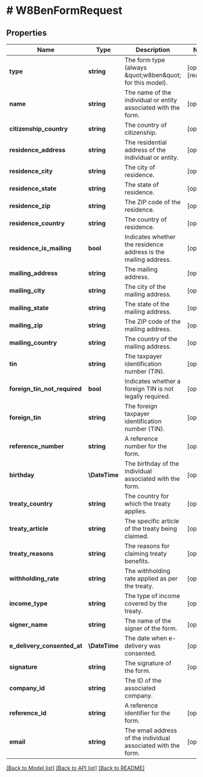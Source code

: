 # # W8BenFormRequest

## Properties

Name | Type | Description | Notes
------------ | ------------- | ------------- | -------------
**type** | **string** | The form type (always \&quot;w8ben\&quot; for this model). | [optional] [readonly]
**name** | **string** | The name of the individual or entity associated with the form. | [optional]
**citizenship_country** | **string** | The country of citizenship. | [optional]
**residence_address** | **string** | The residential address of the individual or entity. | [optional]
**residence_city** | **string** | The city of residence. | [optional]
**residence_state** | **string** | The state of residence. | [optional]
**residence_zip** | **string** | The ZIP code of the residence. | [optional]
**residence_country** | **string** | The country of residence. | [optional]
**residence_is_mailing** | **bool** | Indicates whether the residence address is the mailing address. | [optional]
**mailing_address** | **string** | The mailing address. | [optional]
**mailing_city** | **string** | The city of the mailing address. | [optional]
**mailing_state** | **string** | The state of the mailing address. | [optional]
**mailing_zip** | **string** | The ZIP code of the mailing address. | [optional]
**mailing_country** | **string** | The country of the mailing address. | [optional]
**tin** | **string** | The taxpayer identification number (TIN). | [optional]
**foreign_tin_not_required** | **bool** | Indicates whether a foreign TIN is not legally required. | [optional]
**foreign_tin** | **string** | The foreign taxpayer identification number (TIN). | [optional]
**reference_number** | **string** | A reference number for the form. | [optional]
**birthday** | **\DateTime** | The birthday of the individual associated with the form. | [optional]
**treaty_country** | **string** | The country for which the treaty applies. | [optional]
**treaty_article** | **string** | The specific article of the treaty being claimed. | [optional]
**treaty_reasons** | **string** | The reasons for claiming treaty benefits. | [optional]
**withholding_rate** | **string** | The withholding rate applied as per the treaty. | [optional]
**income_type** | **string** | The type of income covered by the treaty. | [optional]
**signer_name** | **string** | The name of the signer of the form. | [optional]
**e_delivery_consented_at** | **\DateTime** | The date when e-delivery was consented. | [optional]
**signature** | **string** | The signature of the form. | [optional]
**company_id** | **string** | The ID of the associated company. |
**reference_id** | **string** | A reference identifier for the form. | [optional]
**email** | **string** | The email address of the individual associated with the form. | [optional]

[[Back to Model list]](../../../README.md#models) [[Back to API list]](../../../README.md#endpoints) [[Back to README]](../../../README.md)
